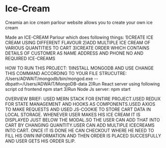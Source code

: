 # Ice-Cream
Creamia an ice cream parlour website allows you to create your own ice cream

Made an ICE-CREAM Parlour which does following things:
1)CREATE ICE CREAM USING DIFFERENT FLAVOUR
2)ADD MULTIPLE ICE CREAM OF VARIOUS QUANTITIES TO CART
3)CREATE ORDER WHICH CONTAINS DETAILS OF CUSTOMER AS NAME ADDRESS AND PHONE NO AND REQUIRED ICE-CREAMS

HOW TO RUN THIS PROJECT:
1)INSTALL MONGODB AND USE CHANGE THIS COMMAND ACCORDING TO YOUR FILE STRUCUTRE:
  /Users/ADWAIT/mongodb/bin/mongod.exe --dbpath=/Users/ADWAIT/MongoDB-data
2)Run React server using following script
  cd frontend 
  npm start
3)Run Node Js server:
  npm start
  
 OVERVIEW BRIEF:
 USED MERN STACK FOR ENTIRE PROJECT.USED REDUX FOR STATE MANAGEMENT AND HOOKS AS COMPONENTS.USED AXIOS TO MAKE REQUESTS AND USED JS-COOKIE TO STORE CART DATA IN LOCAL STORAGE.
 WHENEVER USER MAKES HIS ICE CREAM IT IS DISPLAYED JUST BELOW THE MODAL.SO THE USER CAN ADD THAT INTO CART BY CHANGING QUANTITY.USER CAN ADD MULTIPLE ICECREAMS INTO CART.
 ONCE IT IS DONE HE CAN CHECKOUT WHERE HE NEED TO FILL HIS OWN INFORMATION AND THEN ORDER IS PLACED SUCCESFULLY AND USER GETS HIS ORDER SLIP.
